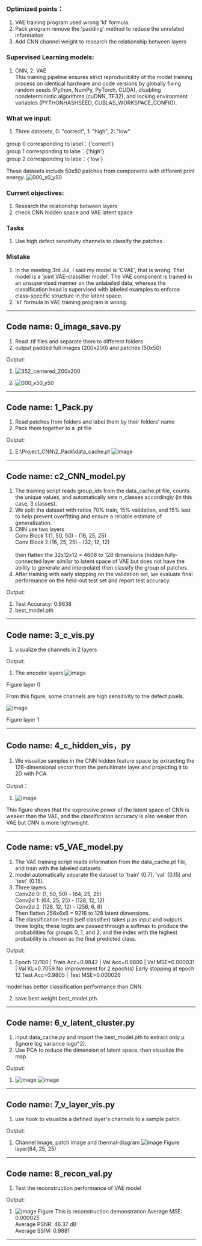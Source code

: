 ### Optimized points：
1. VAE training program used wrong 'kl' formula.
2. Pack program remove the 'padding' method to reduce the unrelated information
3. Add CNN channel weight to research the relationship between layers

### Supervised Learning models: 
1. CNN, 2. VAE\
This training pipeline ensures strict reproducibility of the model training process on identical hardware and
code versions by globally fixing random seeds (Python, NumPy, PyTorch, CUDA), disabling nondeterministic
algorithms (cuDNN, TF32), and locking environment variables (PYTHONHASHSEED, CUBLAS_WORKSPACE_CONFIG).

### What we input:
1. Three datasets, 0: "correct", 1: "high", 2: "low"
   
group 0 corresponding to label：{'correct'}\
group 1 corresponding to labe：{'high'}\
group 2 corresponding to labe：{'low'}

These datasets includs 50x50 patches from components with different print energy.
![000_x0_y50](https://github.com/user-attachments/assets/1f4af70b-a253-415a-961e-c6e0c3681fcf)

### Current objectives:
1. Research the relationship between layers
2. check CNN hidden space and VAE latent space

### Tasks
1. Use high defect sensitivity channels to classify the patches.

### Mistake
1. In the meeting 3rd Jul, I said my model is 'CVAE', that is wrong. That model is a ‘joint VAE–classifier model’.
   The VAE component is trained in an unsupervised manner on the unlabeled data, whereas the classification head
   is supervised with labeled examples to enforce class-specific structure in the latent space.
2. 'kl' formula in VAE training program is wrong.
____________________________________________________________________________________________________________
## Code name: 0_image_save.py
1. Read .tif files and separate them to different folders
2. output padded full images (200x200) and patches (50x50).

Output: 
1. ![352_centered_200x200](https://github.com/user-attachments/assets/37ae058c-41c8-4413-9809-4c5417b8c795)

2. ![000_x50_y50](https://github.com/user-attachments/assets/faa78a56-f36e-4a4d-8ba9-bdbf1f29ee84)

____________________________________________________________________________________________________________
## Code name: 1_Pack.py
1. Read patches from folders and label them by their folders’ name
2. Pack them together to a .pt file 

Output:
1. E:\Project_CNN\2_Pack\data_cache.pt
![image](https://github.com/user-attachments/assets/f2712475-3c81-4388-91e9-9292b0b3590e)


____________________________________________________________________________________________________________
## Code name: c2_CNN_model.py
1. The training script reads group_ids from the data_cache.pt file, counts the unique values, and automatically
   sets n_classes accordingly (in this case, 3 classes).
3. We split the dataset with ratios 70% train, 15% validation, and 15% test to help prevent overfitting and
   ensure a reliable estimate of generalization.
4. CNN use two layers\
   Conv Block 1:(1, 50, 50) - (16, 25, 25)\
   Conv Block 2:(16, 25, 25) - (32, 12, 12)\
   \
   then flatten the 32x12x12 = 4608 to 128 dimensions (hidden fully-connected layer similar to latent space of
   VAE but does not have the ability to generate and interpolate) then classify the group of patches.
6. After training with early stopping on the validation set, we evaluate final performance on the held-out test
   set and report test accuracy.

Output:
1. Test Accuracy: 0.9638
2. best_model.pth
____________________________________________________________________________________________________________
## Code name: 3_c_vis.py
1. visualize the channels in 2 layers

Output:
1. The encoder layers
![image](https://github.com/user-attachments/assets/799d2bbb-46b1-47cb-b209-70aad1430531)

Figure layer 0

From this figure, some channels are high sensitivity to the defect pixels.

![image](https://github.com/user-attachments/assets/e7a4e565-918d-4ff0-9dc9-46f16eec00b9)

Figure layer 1
____________________________________________________________________________________________________________
## Code name: 4_c_hidden_vis，py
1. We visualize samples in the CNN hidden feature space by extracting the 128-dimensional vector from the penultimate
   layer and projecting it to 2D with PCA.

Output：
1. ![image](https://github.com/user-attachments/assets/6257ddf4-4c45-4673-b882-1621f88bb998)

This figure shows that the expressive power of the latent space of CNN is weaker than the VAE, and the classification
accuracy is also weaker than VAE but CNN is more lightweight.

____________________________________________________________________________________________________________
## Code name: v5_VAE_model.py
1. The VAE training script reads information from the data_cache.pt file, and train with the labeled datasets.
2. model automatically separate the dataset to 'train' (0.7), 'val' (0.15) and 'test' (0.15).
3. Three layers\
   Conv2d 0: (1, 50, 50) - (64, 25, 25)\
   Conv2d 1: (64, 25, 25) - (128, 12, 12)\
   Conv2d 2: (128, 12, 12) - (256, 6, 6)\
   Then flatten 256x6x6 = 9216 to 128 latent dimensions.
5. The classification head (self.classifier) takes μ as input and outputs three logits; these logits are passed
   through a softmax to produce the probabilities for groups 0, 1, and 2, and the index with the highest
   probability is chosen as the final predicted class.

Output: 
1. Epoch 12/100 | Train Acc=0.9842 | Val Acc=0.9800 | Val MSE=0.000031 | Val KL=0.7059
No improvement for 2 epoch(s)
Early stopping at epoch 12
Test Acc=0.9805 | Test MSE=0.000026

model has better classification performance than CNN.

2. save best weight best_model.pth
____________________________________________________________________________________________________________
## Code name: 6_v_latent_cluster.py
1. input data_cache.py and import the best_model.pth to extract only μ (ignore log variance logσ^2).
2. Use PCA to reduce the dimension of latent space, then visualize the map.

Output:
1. ![image](https://github.com/user-attachments/assets/aabf871d-17df-4b1e-96a0-b717e2fca7c6)
![image](https://github.com/user-attachments/assets/880e35ff-6250-4f81-9f97-0415b00a0e0e)

____________________________________________________________________________________________________________
## Code name: 7_v_layer_vis.py
1. use hook to visualize a defined layer's channels to a sample patch.
   
Output:
1. Channel image, patch image and thermal-diagram
   ![image](https://github.com/user-attachments/assets/1eda164d-dbe5-4432-8c6a-5a3094df1cd1)
   Figure layer(64, 25, 25)
____________________________________________________________________________________________________________
## Code name: 8_recon_val.py
1. Test the reconstruction performance of VAE model

Output:
1. ![image](https://github.com/user-attachments/assets/530117e9-ed4f-42c8-a70f-7828be51f020)
  Figure This is reconstruction demonstration
Average MSE: 0.000025\
Average PSNR: 46.37 dB\
Average SSIM: 0.9881

____________________________________________________________________________________________________________





